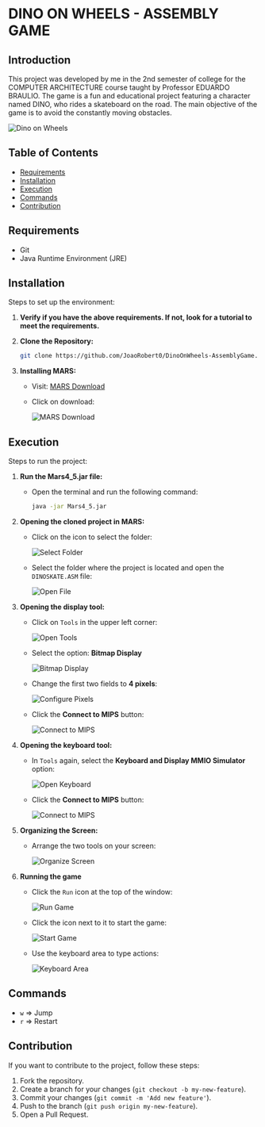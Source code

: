 # DINO ON WHEELS - ASSEMBLY GAME

## Introduction

This project was developed by me in the 2nd semester of college for the COMPUTER ARCHITECTURE course taught by Professor EDUARDO BRAULIO. The game is a fun and educational project featuring a character named DINO, who rides a skateboard on the road. The main objective of the game is to avoid the constantly moving obstacles.

![Dino on Wheels](images/dino-gameplay.gif)

## Table of Contents

- [Requirements](#requirements)
- [Installation](#installation)
- [Execution](#execution)
- [Commands](#commands)
- [Contribution](#contribution)

## Requirements

- Git
- Java Runtime Environment (JRE)

## Installation

Steps to set up the environment:

1. **Verify if you have the above requirements. If not, look for a tutorial to meet the requirements.**

2. **Clone the Repository:**

    ```bash
    git clone https://github.com/JoaoRobert0/DinoOnWheels-AssemblyGame.git
    ```

3. **Installing MARS:**

    - Visit: [MARS Download](https://courses.missouristate.edu/kenvollmar/mars/download.htm)

    - Click on download:

        ![MARS Download](images/image.png)

## Execution

Steps to run the project:

1. **Run the Mars4_5.jar file:**

    - Open the terminal and run the following command:

        ```bash
        java -jar Mars4_5.jar
        ```

2. **Opening the cloned project in MARS:**

    - Click on the icon to select the folder:

        ![Select Folder](images/image-2.png)

    - Select the folder where the project is located and open the `DINOSKATE.ASM` file:

        ![Open File](images/image-3.png)

3. **Opening the display tool:**

    - Click on `Tools` in the upper left corner:

        ![Open Tools](images/image-7.png)

    - Select the option: **Bitmap Display**

        ![Bitmap Display](images/image-4.png)

    - Change the first two fields to **4 pixels**:
    
        ![Configure Pixels](images/image-5.png)

    - Click the **Connect to MIPS** button:

        ![Connect to MIPS](images/image-6.png)

4. **Opening the keyboard tool:**

    - In `Tools` again, select the **Keyboard and Display MMIO Simulator** option:

        ![Open Keyboard](images/image-8.png)

    - Click the **Connect to MIPS** button:

        ![Connect to MIPS](images/image-9.png)

5. **Organizing the Screen:**

    - Arrange the two tools on your screen:

        ![Organize Screen](images/image-10.png)

6. **Running the game**

    - Click the `Run` icon at the top of the window:

        ![Run Game](images/image-11.png)

    - Click the icon next to it to start the game:

        ![Start Game](images/image-12.png)

    - Use the keyboard area to type actions:

        ![Keyboard Area](images/image-13.png)

## Commands

- `w` => Jump
- `r` => Restart

## Contribution

If you want to contribute to the project, follow these steps:

1. Fork the repository.
2. Create a branch for your changes (`git checkout -b my-new-feature`).
3. Commit your changes (`git commit -m 'Add new feature'`).
4. Push to the branch (`git push origin my-new-feature`).
5. Open a Pull Request.